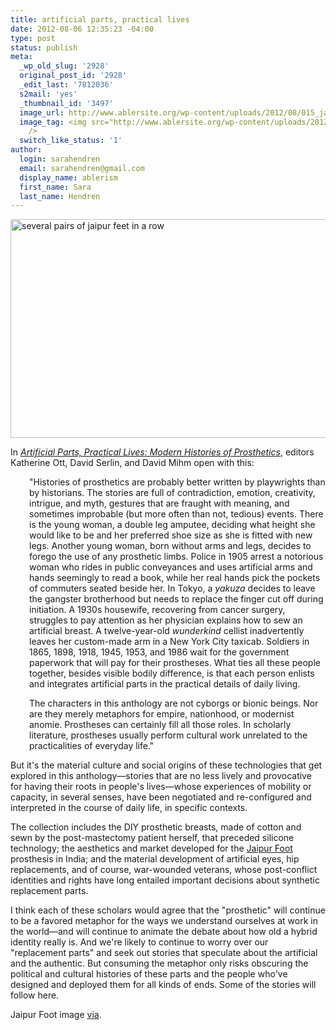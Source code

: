 ```yaml
---
title: artificial parts, practical lives
date: 2012-08-06 12:35:23 -04:00
type: post
status: publish
meta:
  _wp_old_slug: '2928'
  original_post_id: '2928'
  _edit_last: '7812036'
  s2mail: 'yes'
  _thumbnail_id: '3497'
  image_url: http://www.ablersite.org/wp-content/uploads/2012/08/015_jaipurfoot-585x341.jpg
  image_tag: <img src="http://www.ablersite.org/wp-content/uploads/2012/08/015_jaipurfoot-585x341.jpg"
    />
  switch_like_status: '1'
author:
  login: sarahendren
  email: sarahendren@gmail.com
  display_name: ablerism
  first_name: Sara
  last_name: Hendren
---
```


<p><a href="http://ablersite.files.wordpress.com/2012/08/015_jaipurfoot.jpg"><img class="alignnone size-full wp-image-3839" title="015_jaipurfoot" src="{{ site.baseurl }}/uploads/015_jaipurfoot.jpg" alt="several pairs of jaipur feet in a row" width="600" height="350" /></a></p>
<p>In <em><a href="http://www.amazon.com/Artificial-Parts-Practical-Lives-Prosthetics/dp/0814761984/ref=sr_1_1?ie=UTF8&amp;qid=1344268963&amp;sr=8-1&amp;keywords=artificial+parts+practical">Artificial Parts, Practical Lives: Modern Histories of Prosthetics</a></em>, editors Katherine Ott, David Serlin, and David Mihm open with this:</p>
<p style="padding-left:30px;">"Histories of prosthetics are probably better written by playwrights than by historians. The stories are full of contradiction, emotion, creativity, intrigue, and myth, gestures that are fraught with meaning, and sometimes improbable (but more often than not, tedious) events. There is the young woman, a double leg amputee, deciding what height she would like to be and her preferred shoe size as she is fitted with new legs. Another young woman, born without arms and legs, decides to forego the use of any prosthetic limbs. Police in 1905 arrest a notorious woman who rides in public conveyances and uses artificial arms and hands seemingly to read a book, while her real hands pick the pockets of commuters seated beside her. In Tokyo, a <em>yakuza </em>decides to leave the gangster brotherhood but needs to replace the finger cut off during initiation. A 1930s housewife, recovering from cancer surgery, struggles to pay attention as her physician explains how to sew an artificial breast. A twelve-year-old <em>wunderkind</em> cellist inadvertently leaves her custom-made arm in a New York City taxicab. Soldiers in 1865, 1898, 1918, 1945, 1953, and 1986 wait for the government paperwork that will pay for their prostheses. What ties all these people together, besides visible bodily difference, is that each person enlists and integrates artificial parts in the practical details of daily living.</p>
<p style="padding-left:30px;">The characters in this anthology are not cyborgs or bionic beings. Nor are they merely metaphors for empire, nationhood, or modernist anomie. Prostheses can certainly fill all those roles. In scholarly literature, prostheses usually perform cultural work unrelated to the practicalities of everyday life."</p>
<p>But it's the material culture and social origins of these technologies that get explored in this anthology—stories that are no less lively and provocative for having their roots in people's lives—whose experiences of mobility or capacity, in several senses, have been negotiated and re-configured and interpreted in the course of daily life, in specific contexts.</p>
<p>The collection includes the DIY prosthetic breasts, made of cotton and sewn by the post-mastectomy patient herself, that preceded silicone technology; the aesthetics and market developed for the <a href="http://www.jaipurfoot.org/">Jaipur Foot</a> prosthesis in India; and the material development of artificial eyes, hip replacements, and of course, war-wounded veterans, whose post-conflict identities and rights have long entailed important decisions about synthetic replacement parts.</p>
<p>I think each of these scholars would agree that the "prosthetic" will continue to be a favored metaphor for the ways we understand ourselves at work in the world—and will continue to animate the debate about how old a hybrid identity really is. And we're likely to continue to worry over our "replacement parts" and seek out stories that speculate about the artificial and the authentic. But consuming the metaphor only risks obscuring the political and cultural histories of these parts and the people who've designed and deployed them for all kinds of ends. Some of the stories will follow here.</p>
<p>Jaipur Foot image <a href="http://www.google.com/imgres?hl=en&amp;client=firefox-a&amp;sa=X&amp;rls=org.mozilla:en-US:official&amp;biw=1454&amp;bih=870&amp;tbs=isz:m&amp;tbm=isch&amp;prmd=imvns&amp;tbnid=_mZe08CEc20SXM:&amp;imgrefurl=http://images.businessweek.com/ss/09/12/1209_25_world_changing_products/15.htm&amp;docid=MoFgXJ_x6XglVM&amp;imgurl=http://images.businessweek.com/ss/09/12/1209_25_world_changing_products/image/015_jaipurfoot.jpg&amp;w=600&amp;h=350&amp;ei=0_AfULP9K-Tm0QG-uoHoBw&amp;zoom=1&amp;iact=hc&amp;vpx=945&amp;vpy=206&amp;dur=356&amp;hovh=171&amp;hovw=294&amp;tx=101&amp;ty=122&amp;sig=100649654285995130329&amp;page=1&amp;tbnh=123&amp;tbnw=211&amp;start=0&amp;ndsp=26&amp;ved=1t:429,r:5,s:0,i:92">via</a>.</p>
